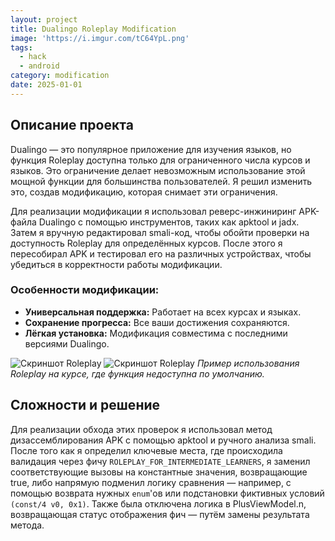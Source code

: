 ```yaml
---
layout: project
title: Dualingo Roleplay Modification
image: 'https://i.imgur.com/tC64YpL.png'
tags:
  - hack
  - android
category: modification
date: 2025-01-01
---
```


## Описание проекта

Dualingo — это популярное приложение для изучения языков, но функция Roleplay доступна только для ограниченного числа курсов и языков. Это ограничение делает невозможным использование этой мощной функции для большинства пользователей. Я решил изменить это, создав модификацию, которая снимает эти ограничения.

Для реализации модификации я использовал реверс-инжиниринг APK-файла Dualingo с помощью инструментов, таких как apktool и jadx. Затем я вручную редактировал smali-код, чтобы обойти проверки на доступность Roleplay для определённых курсов. После этого я пересобирал APK и тестировал его на различных устройствах, чтобы убедиться в корректности работы модификации.

### Особенности модификации:

- **Универсальная поддержка:** Работает на всех курсах и языках.
- **Сохранение прогресса:** Все ваши достижения сохраняются.
- **Лёгкая установка:** Модификация совместима с последними версиями Dualingo.


![Скриншот Roleplay](https://i.imgur.com/WE7770I.jpeg)
![Скриншот Roleplay](https://i.imgur.com/cceJdlA.jpeg)
_Пример использования Roleplay на курсе, где функция недоступна по умолчанию._

## Сложности и решение

Для реализации обхода этих проверок я использовал метод дизассемблирования APK с помощью apktool и ручного анализа smali. 
После того как я определил ключевые места, где происходила валидация через фичу `ROLEPLAY_FOR_INTERMEDIATE_LEARNERS`, 
я заменил соответствующие вызовы на константные значения, возвращающие true, либо напрямую подменил логику сравнения — например, 
с помощью возврата нужных `enum`'ов или подстановки фиктивных условий `(const/4 v0, 0x1)`. Также была отключена логика в PlusViewModel.n, возвращающая статус отображения фич — путём замены результата метода.

